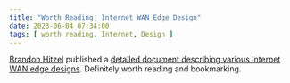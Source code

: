 ```yaml
---
title: "Worth Reading: Internet WAN Edge Design"
date: 2023-06-04 07:34:00
tags: [ worth reading, Internet, Design ]
---
```

[Brandon Hitzel](https://www.linkedin.com/in/brandonhitzel/) published a [detailed document describing various Internet WAN edge designs](https://www.networkdefenseblog.com/post/network-design-network-edge). Definitely worth reading and bookmarking.
